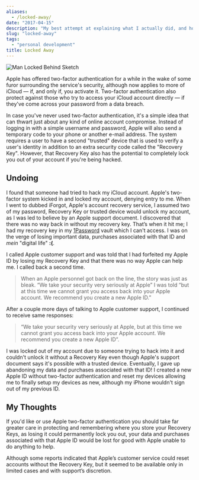 ```yaml
---
aliases:
  - /locked-away/
date: "2017-04-15"
description: "My best attempt at explaining what I actually did, and how I got locked out of my Apple iCloud account."
slug: "locked-away"
tags:
  - "personal development"
title: Locked Away
---
```



![Man Locked Behind Sketch][]


Apple has offered two-factor authentication for a while in the wake of some furor surrounding the service's security, although now applies to more of iCloud — if, and only if, you activate it. Two-factor authentication also protect against those who try to access your iCloud account directly — if they've come across your password from a data breach.

In case you've never used two-factor authentication, it's a simple idea that can thwart just about any kind of online account compromise. Instead of logging in with a simple username and password, Apple will also send a temporary code to your phone or another e-mail address. The system requires a user to have a second "trusted" device that is used to verify a user's identity in addition to an extra security code called the "Recovery Key". However, that Recovery Key also has the potential to completely lock you out of your account if you're being hacked.


## Undoing

I found that someone had tried to hack my iCloud account. Apple's two-factor system kicked in and locked my account, denying entry to me. When I went to dubbed iForgot, Apple's account recovery service, I assumed two of my password, Recovery Key or trusted device would unlock my account, as I was led to believe by an Apple support document. I discovered that there was no way back in without my recovery key. That’s when it hit me; I had my recovery key in my [1Password][] vault which I can't access. I was on the verge of losing important data, purchases associated with that ID and _mein_ "digital life" **:(**.

I called Apple customer support and was told that I had forfeited my Apple ID by losing my Recovery Key and that there was no way Apple can help me. I called back a second time.

> When an Apple personnel got back on the line, the story was just as bleak. “We take your security very seriously at Apple” I was told “but at this time we cannot grant you access back into your Apple account. We recommend you create a new Apple ID.”

After a couple more days of talking to Apple customer support, I continued to receive same responses:

> “We take your security very seriously at Apple, but at this time we cannot grant you access back into your Apple account. We recommend you create a new Apple ID”.

I was locked out of my account due to someone trying to hack into it and couldn't unlock it without a Recovery Key even though Apple's support document says it's possible with a trusted device. Eventually, I gave up abandoning my data and purchases associated with that ID! I created a new Apple ID without two-factor authentication and reset my devices allowing me to finally setup my devices as new, although my iPhone wouldn't sign out of my previous ID.


## My Thoughts

If you'd like or use Apple two-factor authentication you should take far greater care in protecting and remembering where you store your Recovery Keys, as losing it could permanently lock you out, your data and purchases associated with that Apple ID would be lost for good with Apple unable to do anything to help.

Although some reports indicated that Apple’s customer service could reset accounts without the Recovery Key, but it seemed to be available only in limited cases and with support’s discretion.

  [Man Locked Behind Sketch]: /static/images/2017/man-locked-behind-sketch.png "Man Locked Behind Sketch"
  [1Password]: https://www.1password.com "1Password"
